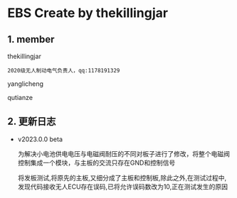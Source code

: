 # EBS Create by thekillingjar

## 1. member

thekillingjar

    2020级无人制动电气负责人，qq:1178191329

yanglicheng

qutianze

## 2. 更新日志

- v2023.0.0 beta

    为解决小电池供电电压与电磁阀耐压的不同对板子进行了修改，将整个电磁阀控制集成一个模块，与主板的交流只存在GND和控制信号

    将发板测试,将原先的主板,又细分成了主板和控制板,除此之外,在测试过程中,发现代码接收无人ECU存在误码,已将允许误码数改为10,正在测试发生的原因
